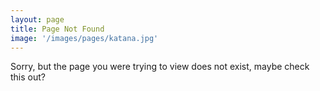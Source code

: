 ```yaml
---
layout: page
title: Page Not Found
image: '/images/pages/katana.jpg'
---
```


Sorry, but the page you were trying to view does not exist, maybe check this out?
